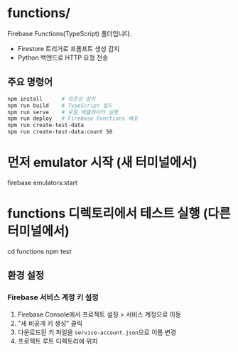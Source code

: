 # functions/

Firebase Functions(TypeScript) 폴더입니다.

- Firestore 트리거로 프롬프트 생성 감지
- Python 백엔드로 HTTP 요청 전송

## 주요 명령어

```bash
npm install      # 의존성 설치
npm run build    # TypeScript 빌드
npm run serve    # 로컬 에뮬레이터 실행
npm run deploy   # Firebase Functions 배포
npm run create-test-data
npm run create-test-data:count 50
```

# 먼저 emulator 시작 (새 터미널에서)
firebase emulators:start

# functions 디렉토리에서 테스트 실행 (다른 터미널에서)
cd functions
npm test 

## 환경 설정

### Firebase 서비스 계정 키 설정
1. Firebase Console에서 프로젝트 설정 > 서비스 계정으로 이동
2. "새 비공개 키 생성" 클릭
3. 다운로드된 키 파일을 `service-account.json`으로 이름 변경
4. 프로젝트 루트 디렉토리에 위치 
